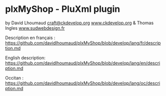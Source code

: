 # plxMyShop - PluXml plugin

by David Lhoumaud craft@ckdevelop.org www.ckdevelop.org
& Thomas Ingles www.sudwebdesign.fr

Description en français :
https://github.com/davidlhoumaud/plxMyShop/blob/develop/lang/fr/description.md

English description:
https://github.com/davidlhoumaud/plxMyShop/blob/develop/lang/en/description.md

Occitan :
https://github.com/davidlhoumaud/plxMyShop/blob/develop/lang/oc/description.md